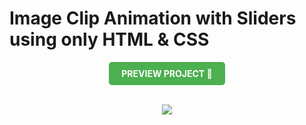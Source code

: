 # Image Clip Animation with Sliders using only HTML & CSS

<div style="text-align: center;">
  <a target="_blank" href="https://img-clip-animation.vercel.app" style="display: inline-block; padding: 10px 20px; background-color: #4CAF50; color: #ffffff; text-decoration: none; font-weight: bold; border-radius: 5px; transition: background-color 0.3s;">
    PREVIEW PROJECT 🚀
  </a>
  <br/>
  <br/>
  <p align="center">
   <img src="https://cdn.discordapp.com/attachments/1099035910387011685/1156459615119224922/Untitled_design.gif?ex=65150c72&is=6513baf2&hm=6f659a6c4352e8e6024d708f8a2d3d440ef207b55281b1af2f4cb6ae84846a0e&" />
  </p>
</div>
